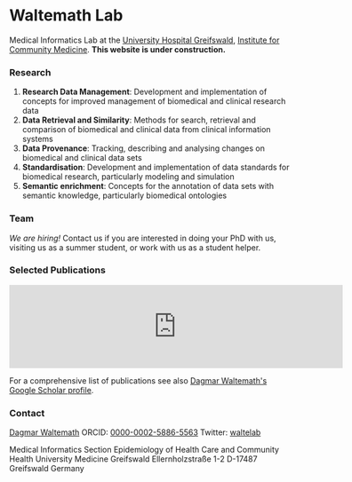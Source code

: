 ﻿# Waltemath Lab
Medical Informatics Lab at the [University Hospital Greifswald](https://www.medizin.uni-greifswald.de/de/home/), [Institute for Community Medicine](http://www2.medizin.uni-greifswald.de/icm/index.php?id=334).
**This website is under construction.**

### Research

1. **Research Data Management**: Development and implementation of concepts for improved management of biomedical and clinical research data 
2. **Data Retrieval and Similarity**:	Methods for search, retrieval and comparison of biomedical and clinical data from clinical information systems
3. **Data Provenance**:	Tracking, describing and analysing changes on biomedical and clinical data sets
4. **Standardisation**:	Development and implementation of data standards for biomedical research, particularly modeling and simulation
5. **Semantic enrichment**:	Concepts for the annotation of data sets with semantic knowledge, particularly biomedical ontologies

### Team 

*We are hiring!* Contact us if you are interested in doing your PhD with us, visiting us as a summer student, or work with us as a student helper. 

### Selected Publications

<iframe src="https://www.fis.med.uni-greifswald.de/FIS/init_external_pubs.action?auth=ngpocpv7uc2ss&pubs=01234567&start=2014&request_locale=en" style="border: none; overflow: auto; width: 600px;"></iframe>

For a comprehensive list of publications see also [Dagmar Waltemath's Google Scholar profile](https://scholar.google.com/citations?user=wmBwmLIAAAAJ&hl=en&oi=sra).
### Contact

[Dagmar Waltemath](https://www.fis.med.uni-greifswald.de/FIS/init_person_browser.action?pers_id=ngpocpv7uc2ss) 
ORCID: [0000-0002-5886-5563](https://orcid.org/0000-0002-5886-5563) Twitter: [waltelab](https://twitter.com/waltelab)

Medical Informatics
Section Epidemiology of Health Care and Community Health
University Medicine Greifswald
Ellernholzstraße 1-2
D-17487 Greifswald
Germany

